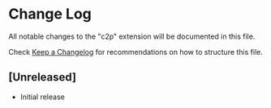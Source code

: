 # Change Log

All notable changes to the "c2p" extension will be documented in this file.

Check [Keep a Changelog](http://keepachangelog.com/) for recommendations on how to structure this file.

## [Unreleased]

- Initial release